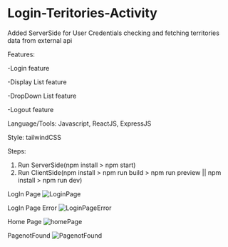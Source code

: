 # Login-Teritories-Activity

Added ServerSide for User Credentials checking and fetching territories data from external api

Features:

-Login feature

-Display List feature

-DropDown List feature

-Logout feature

Language/Tools: Javascript, ReactJS, ExpressJS

Style: tailwindCSS

Steps:

1. Run ServerSide(npm install > npm start)
2. Run ClientSide(npm install > npm run build > npm run preview || npm install > npm run dev)

LogIn Page
![LoginPage](https://user-images.githubusercontent.com/110084699/216762673-c81132d9-7b3f-4fec-98e5-118ff439c9f6.png)



LogIn Page Error
![LoginPageError](https://user-images.githubusercontent.com/110084699/216762702-2ffcdab9-2d2b-4e63-ac66-0e5e640978d3.png)



Home Page
![homePage](https://user-images.githubusercontent.com/110084699/216800897-2e5e5720-cd3c-4cf8-a5f9-80a66f012d2a.png)




PagenotFound
![PagenotFound](https://user-images.githubusercontent.com/110084699/216762714-ced8e854-0a4a-47a2-8637-d255784298b8.png)

